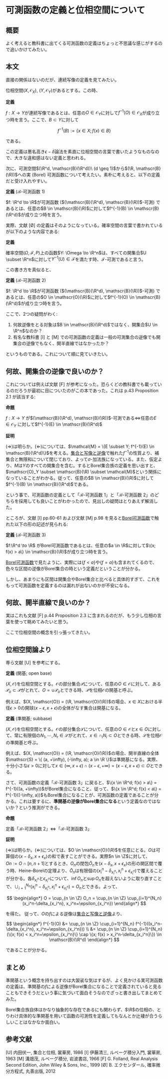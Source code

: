 # 可測函数の定義と位相空間について

## 概要

よく考えると教科書に出てくる可測函数の定義はちょっと不思議な感じがするので追いかけてみたい。

## 本文

直接の関係はないのだが、連続写像の定義を見てみたい。

位相空間$(X, \mathscr{O}_X)$, $(Y, \mathscr{O}_Y)$があるとする。この時、

**定義**

$f: X \to Y$が連続写像であるとは、任意の$O \in \mathscr{O}_Y$に対して$f^{-1}(O) \in \mathscr{O}_X$が成り立つ時を言う。ここで、$B \subset Y$に対して

$$
f^{-1}(B) := \{x \in X; f(x) \in B \}
$$

である。

この定義は悪名高き$\epsilon-\delta$論法を素直に位相空間の言葉で書いたようなものなので、大きな違和感はない定義と思われる。

次に、可測空間$(\R^d, \mathscr{B}(\R^d))\ (d \geq 1)$から$(\R, \mathscr{B}(\R))$への実 (Borel) 可測函数について考えたい。素朴に考えると、以下の定義だと受け入れやすい。

**定義** ($\mathscr{B}$-可測函数 1)

$f: \R^d \to \R$が可測函数 ($(\mathscr{B}(\R^d), \mathscr{B}(\R))$-可測) であるとは、任意の$B \in \mathscr{B}(\R)$に対して$f^{-1}(B) \in \mathscr{B}(\R^d)$が成り立つ時を言う。

実際、文献 [Ø] の定義はそのようになっている。確率空間の言葉で書かれているが以下のような内容である:

**定義**

確率空間$(\Omega, \mathcal{F}, P)$上の函数$Y: \Omega \to \R^n$は、すべての開集合$U \subset \R^n$に対して$Y^{-1}(U) \in \mathcal{F}$を満たす時、$\mathcal{F}$-可測であると言う。

この書き方を真似ると、

**定義** ($\mathscr{B}$-可測函数 2)

$f: \R^d \to \R$が可測函数 ($(\mathscr{B}(\R^d), \mathscr{B}(\R))$-可測) であるとは、任意の$O \in \mathscr{O}(\R)$に対して$f^{-1}(O) \in \mathscr{B}(\R^d)$が成り立つ時を言う。

ここで、2つの疑問がわく:

1. 何故逆像をとる対象は$B \in \mathscr{B}(\R^d)$ではなく、開集合$U \in \R^n$なのか？
1. 有名な教科書 [I] と [M] での可測函数の定義は一般の可測集合の逆像でも開集合の逆像でもなく、開半直線ではなかったか？

というものである。これについて順に見ていきたい。

## 何故、開集合の逆像で良いのか？

これについては例えば文献 [F] が参考になった。恐らくどの教科書でも載っているのだろうが最初に目についたのがこの本であった。これは p.43 Proposition 2.1 が該当する:

**命題**

$f: X \to Y$ が$(\mathscr{B}(\R^d), \mathscr{B}(\R))$-可測である$\iff$任意の$E \in \mathscr{O}_Y$
に対して$f^{-1}(E) \in \mathscr{B}(\R^d)$

**証明**

$(\Rightarrow)$は明らか。$(\Leftarrow)$については、$\mathcal{M} = \{E \subset Y; f^{-1}(E) \in \mathscr{B}(\R^d)\}$を考える。[集合と写像と逆像](https://mathlog.info/articles/4103)で触れた$f^{-1}$の性質より、補集合と無限和について閉じており、よって$\sigma$-加法族になっている。また、仮定より、$M$は$Y$のすべての開集合を含む。するとBorel集合族の定義を思い出すと、$\mathscr{O}_Y \subset \mathscr{B}(\R) \subset \mathcal{M}$という関係になっていることがわかる。従って、任意の$B \in \mathscr{B}(\R)$に対して$f^{-1}(B) \in \mathscr{B}(\R^d)$である。

という事で、可測函数の定義として「$\mathscr{B}$-可測函数 1」と「$\mathscr{B}$-可測函数 2」のどちらを採用しても良いことがわかったので、見出しの疑問はとりあえず解消した。

ところが、文献 [I] pp.60-61 および文献 [M] p.98 を見ると[Borel可測函数](https://mathlog.info/articles/4104)で触れた以下の形の記述が見られる:

**定義** ($\mathscr{B}$-可測函数 3)

$f:\R^d \to \R$ がBorel可測函数であるとは、任意の$a \in \R$に対して$\{x; f(x) > a\} \in \mathscr{B}(\R)$が成り立つ時を言う。

[Borel可測函数](https://mathlog.info/articles/4104)で見たように、実際には$\{f < a\}$や$\{f=a\}$も含まれてくるので、色々な区間の逆像がBorel集合の時という定義だということが分かる。

しかし、あまりにも区間は開集合やBorel集合と比べると具体的すぎて、これをもって可測函数を定義するのは漏れが出ないのかが不安になる。

## 何故、開半直線で良いのか？

実はこれも文献 [F] p.44 Proposition 2.3 に含まれるのだが、もう少し位相の言葉を使って眺めてみたいと思う。

ここで位相空間の概念を引っ張ってきたい。

## 位相空間論より

専ら文献 [U] を参考にする。

**定義** (開基; open base)

$(X, \mathscr{O})$を位相空間とする。$\mathscr{O}$の部分集合$\mathscr{P}$について、任意の$O \in \mathscr{O}$に対して、ある$\mathscr{P}_o \subset \mathscr{P}$がとれて、$O = \cup \mathscr{P}_o$とできる時、$\mathscr{P}$を位相$\mathscr{O}$の開基と呼ぶ。

例えば、$(X, \mathscr{O}) = (\R, \mathscr{O}(\R))$の場合、$x \in X$における半径$\epsilon > 0$の開球$(x-\epsilon, x+\epsilon)$の全体がなす集合は開基になる。

**定義** (準開基; subbase)

$(X, \mathscr{O})$を位相空間とする。$\mathscr{O}$の部分集合$\mathscr{S}$について、任意の$O \in \mathscr{O}$と$x \in O$に対して、常に有限個の$N_1, \cdots, N_r \in \mathscr{S}$がとれて、$x \in \cap_i N_i \subset O$とできる時、$\mathscr{S}$を位相$\mathscr{O}$の準開基と呼ぶ。

例えば、$(X, \mathscr{O}) = (\R, \mathscr{O}(\R))$の場合、開半直線の全体$\mathscr{S} = \{ (a, +\infty), (-\infty, a); a \in \R \}$は準開基になる。実際、十分小さな$\epsilon > 0$に対して$x \in (\infty, x+\epsilon) \cap (x-\epsilon, +\infty) = (x-\epsilon, x+\epsilon) \subset O$とできる。

さて、可測函数の定義「$\mathscr{B}$-可測函数 3」に戻ると、$\{x \in \R^d; f(x) > a\} = f^{-1}((a, +\infty))$がBorel集合になること、従って、$\{x \in \R^d; f(x) < a\} = f^{-1}((-\infty, a))$もBorel集合になることが、可測函数の定義であることが分かる。これは要するに、**準開基の逆像がBorel集合になる**という定義なのではないか？という推測ができる。

**命題**

定義「$\mathscr{B}$-可測函数 2」$\iff$「$\mathscr{B}$-可測函数 3」

**証明**

$(\Rightarrow)$は明らか。$(\Leftarrow)$については、$O \in \mathscr{O}(\R)$を任意にとる。$O$は可算個の$(x-\delta_x, x+\epsilon_x)$の和で表すことができる。実際$n \in \Z$に対して、$On := O \cap [n, n+1]$とするとき、$O_n$の閉包$\bar{O}_n$を$(x-\delta_x, x+\epsilon_x)$の形の開区間で覆う時、Heine–Borelの定理より、$\bar{O}_n$は有限個の$(x_i^n-\delta_{x_i^n}, x_i^n+\epsilon_{x_i^n})$で覆えることが分かる。各$\delta_{x_i^n}$と$\epsilon_{x_i^n}$について、$\inf{O_n}$と$\sup{O_n}$を超えないように取り直すことで、$\cup_{i=1}^{N_n} (x_i^n-\delta_{x_i^n}, x_i^n+\epsilon_{x_i^n}) = O_n$とできる。よって、

$$
\begin{align*}
O = \cup_{n \in \Z} O_n = \cup_{n \in \Z} \cup_{i=1}^{N_n} (x_i^n-\delta_{x_i^n}, x_i^n+\epsilon_{x_i^n})
\end{align*}
$$

を得た。
従って、$O$の$f$による逆像は[集合と写像と逆像](https://mathlog.info/articles/4103)より、

$$
\begin{align*}
f^{-1}(O) &= \cup_{n \in \Z} \cup_{i=1}^{N_n} f^{-1}((x_i^n-\delta_{x_i^n}, x_i^n+\epsilon_{x_i^n})) \\
&= \cup_{n \in \Z} \cup_{i=1}^{N_n} (\{x; f(x) < x_i^n+\epsilon_{x_i^n}\} \cap \{x; f(x) > x_i^n-\delta_{x_i^n}\}) \in \mathscr{B}(\R^d)
\end{align*}
$$

であることが分かる。

## まとめ

準開基という概念を持ち出すのは大袈裟な気はするが、よく見かける実可測函数の定義は、準開基の$f$による逆像がBorel集合になることで定義されていると見ることもできそうだという事に気づいて面白そうなのでざっと書き出してまとめてみた。

Borel集合族自体はかなり抽象的な存在であるにも関わらず、$\R$の位相の、とりわけ具体的な準開基を用いて函数の可測性を定義してもなんとか辻褄が合うらしいことはなかなか面白い。

## 参考文献

[U] 内田伏一, 集合と位相, 裳華房, 1986
[I] 伊藤清三, ルベーグ積分入門, 裳華房, 1963
[M] 溝畑茂, ルベーグ積分, 岩波書店, 1966
[F] G. Folland, Real Analysis Second Edition, John Wiley & Sons, Inc., 1999
[Ø] B. エクセンダール, 確率微分方程式, 丸善出版, 2012
